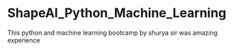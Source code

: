 # ShapeAI_Python_Machine_Learning
This python and machine learning bootcamp by shurya sir was amazing experience
